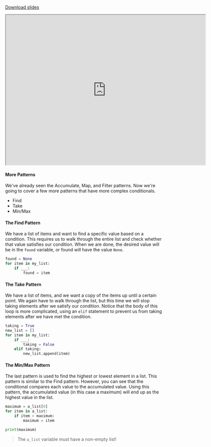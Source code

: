 
[Download slides](Loop%20Patterns%202.pdf)


<iframe style="width: 640px; height: 480px;" width="300" height="150" allowfullscreen="allowfullscreen" webkitallowfullscreen="webkitallowfullscreen" mozallowfullscreen="mozallowfullscreen"
title="Introduction.pdf"
src="https://www.youtube.com/embed/9FOZ6t04ZAs?feature=oembed&amp;rel=0" 
></iframe>


#### More Patterns

We've already seen the Accumulate, Map, and Filter patterns.
Now we're going to cover a few more patterns that have more complex conditionals.

* Find
* Take
* Min/Max

#### The Find Pattern

We have a list of items and want to find a specific value based on a condition.
This requires us to walk through the entire list and check whether that value satisfies our condition.
When we are done, the desired value will be in the `found` variable, or found will have the value `None`.

```python
found = None
for item in my_list:
    if ___:
        found = item
```

#### The Take Pattern

We have a list of items, and we want a copy of the items up until a certain point.
We again have to walk through the list, but this time we will stop taking elements
after we satisfy our condition.
Notice that the body of this loop is more complicated, using an `elif` statement
to prevent us from taking elements after we have met the condition.

```python
taking = True
new_list = []
for item in my_list:
    if ___:
        taking = False
    elif taking:
        new_list.append(item)
```

#### The Min/Max Pattern
The last pattern is used to find the highest or lowest element in a list.
This pattern is similar to the Find pattern.
However, you can see that the conditional compares each value to the accumulated value.
Using this pattern, the accumulated value (in this case a maximum) will end up as the highest value in the list.

```python
maximum = a_list[0]
for item in a_list:
    if item > maximum:
        maximum = item

print(maximum)
```

> The `a_list` variable must have a non-empty list!
